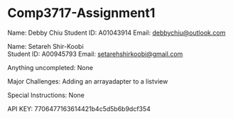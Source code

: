 # Comp3717-Assignment1

Name: Debby Chiu
Student ID: A01043914
Email: debbychiu@outlook.com

Name: Setareh Shir-Koobi	
Student ID: A00945793
Email: setarehshirkoobi@gmail.com

Anything uncompleted: None

Major Challenges: Adding an arrayadapter to a listview

Special Instructions: None

API KEY: 7706477163614421b4c5d5b6b9dcf354
